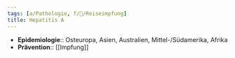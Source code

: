 ```yaml
---
tags: [a/Pathologie, f/🦠/Reiseimpfung]
title: Hepatitis A
---
```

- **Epidemiologie**:: Osteuropa, Asien, Australien, Mittel-/Südamerika, Afrika
- **Prävention**:: [[Impfung]]
